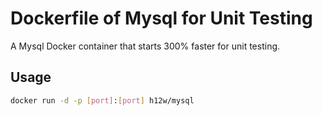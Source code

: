 Dockerfile of Mysql for Unit Testing
====================================

A Mysql Docker container that starts 300% faster for unit testing.

Usage
-----

```bash
docker run -d -p [port]:[port] h12w/mysql
```
